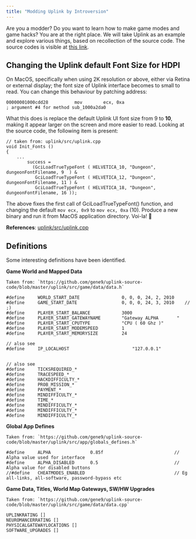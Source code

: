 ```yaml
---
title: "Modding Uplink by Introversion"
---
```


Are you a modder? Do you want to learn how to make game modes and game hacks? You are at the right place. We will take Uplink as an example and explore various things, based on recollection of the source code. The source codes is visible at [this link]().

## Changing the Uplink default Font Size for HDPI

On MacOS, specifically when using 2K resolution or above, either via Retina or external display; the font size of Uplink interface becomes to small to read. You can change this behaviour by patching address:

```
00000001000cdd28          mov        ecx, 0xa                                    ; argument #4 for method sub_1000a2da0
```

What this does is replace the default Uplink UI font size from 9 to **10**, making it appear larger on the screen and more easier to read. Looking at the source code, the following item is present:

```
// taken from: uplink/src/uplink.cpp
void Init_Fonts	()
{
	...
		success =
		  (GciLoadTrueTypeFont ( HELVETICA_10, "Dungeon", dungeonFontFilename, 9  ) &
		   GciLoadTrueTypeFont ( HELVETICA_12, "Dungeon", dungeonFontFilename, 11 ) &
		   GciLoadTrueTypeFont ( HELVETICA_18, "Dungeon", dungeonFontFilename, 16 ));
```

The above fixes the first call of GciLoadTrueTypeFont() function, and changing the default `mov ecx, 0x9` to `mov ecx, 0xa` (10). Produce a new binary and run it from MacOS application directory. Voi-la! 🎉

**References**: [uplink/src/uplink.cpp](https://github.com/gene9/uplink-source-code/blob/master/uplink/src/uplink.cpp#L1175-L1178)

## Definitions

Some interesting definitions have been identified.

**Game World and Mapped Data**

```
Taken from: `https://github.com/gene9/uplink-source-code/blob/master/uplink/src/game/data/data.h`

#define		WORLD_START_DATE				0, 0, 0, 24, 2, 2010	
#define		GAME_START_DATE					0, 0, 0, 24, 3, 2010	// ;)
#define		PLAYER_START_BALANCE			3000
#define		PLAYER_START_GATEWAYNAME		"Gateway ALPHA       "
#define		PLAYER_START_CPUTYPE			"CPU ( 60 Ghz )"
#define		PLAYER_START_MODEMSPEED			1
#define		PLAYER_START_MEMORYSIZE			24

// also see
#define		IP_LOCALHOST						"127.0.0.1"


// also see
#define		TICKSREQUIRED_*
#define		TRACESPEED_*
#define		HACKDIFFICULTY_*
#define		PROB_MISSION_*
#define		PAYMENT_*
#define 	MINDIFFICULTY_*
#define 	TIME_*
#define 	MINDIFFICULTY_*
#define 	MINDIFFICULTY_*
#define 	MINDIFFICULTY_*
```

**Global App Defines**

```
Taken from: `https://github.com/gene9/uplink-source-code/blob/master/uplink/src/app/globals_defines.h`

#define		ALPHA				0.85f							// Alpha value used for interface
#define		ALPHA_DISABLED		0.5								// Alpha value for disabled buttons
//#define	CHEATMODES_ENABLED									// Eg all-links, all-software, password-bypass etc
```

**Game Data, Titles, World Map Gateways, SW/HW Upgrades**

```
Taken from: `https://github.com/gene9/uplink-source-code/blob/master/uplink/src/game/data/data.cpp`

UPLINKRATING []
NEUROMANCERRATING []
PHYSICALGATEWAYLOCATIONS []
SOFTWARE_UPGRADES []
```


